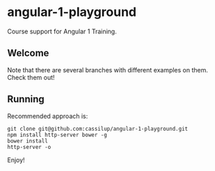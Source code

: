 # angular-1-playground
Course support for Angular 1 Training.

## Welcome
Note that there are several branches with different examples on them.
Check them out!

## Running
Recommended approach is:

```!#bash
git clone git@github.com:cassilup/angular-1-playground.git
npm install http-server bower -g
bower install
http-server -o
```

Enjoy!
